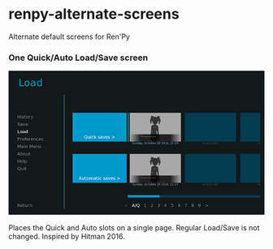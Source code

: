 # renpy-alternate-screens
Alternate default screens for Ren'Py

### One Quick/Auto Load/Save screen
![one_quick_auto](https://raw.githubusercontent.com/jsfehler/renpy-alternate-screens/master/one_quick_auto.png)

Places the Quick and Auto slots on a single page. Regular Load/Save is not changed. Inspired by Hitman 2016.
